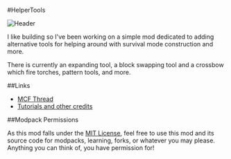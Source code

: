#HelperTools

![Header](http://puu.sh/g8Clh/c0b0e7f357.png)

I like building so I've been working on a simple mod dedicated to adding alternative tools for helping around with survival mode construction and more.

There is currently an expanding tool, a block swapping tool and a crossbow which fire torches, pattern tools, and more.

##Links

* [MCF Thread](http://www.minecraftforum.net/forums/mapping-and-modding/minecraft-mods/wip-mods/2323990)
* [Tutorials and other credits](http://pastebin.com/zDakG6ay)

##Modpack Permissions

As this mod falls under the [MIT License](https://tldrlegal.com/license/mit-license), feel free to use this mod and its source code for modpacks, learning, forks, or whatever you may please. Anything you can think of, you have permission for!